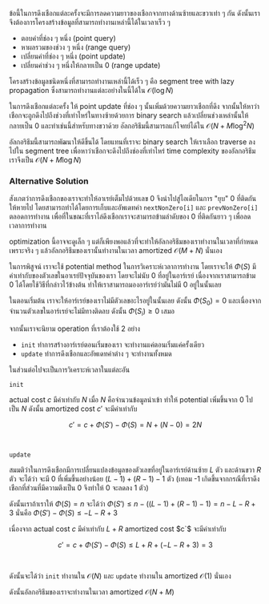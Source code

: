 ข้อนี้ในการดึงเชือกแต่ละครั้งจะมีการลดความยาวของเชือกจากทางด้านซ้ายและขวาเท่า ๆ กัน ดังนั้นเราจึงต้องการโครงสร้างข้อมูลที่สามารถทำงานเหล่านี้ได้ในเวลาเร็ว ๆ
- ตอบค่าที่ช่อง ๆ หนึ่ง (point query)
- หาผลรวมของช่วง ๆ หนึ่ง (range query)
- เปลี่ยนค่าที่ช่อง ๆ หนึ่ง (point update)
- เปลี่ยนค่าช่วง ๆ หนึ่งให้กลายเป็น 0 (range update)

โครงสร้างข้อมูลชนิดหนึ่งที่สามารถทำงานเหล่านี้ได้เร็ว ๆ คือ segment tree with lazy propagation ซึ่งสามารถทำงานแต่ละอย่างในนี้ได้ใน $\mathcal{O}(\log N)$ 

ในการดึงเชือกแต่ละครั้ง ให้ point update ที่ช่อง ๆ นั้นเพิ่มด้วยความยาวเชือกที่ดึง จากนั้นให้หาว่าเชือกจะถูกดึงไปถึงช่วงที่เท่าไหร่ในทางซ้ายด้วยการ binary search แล้วเปลี่ยนช่วงเหล่านั้นให้กลายเป็น 0 และทำเช่นนี้สำหรับทางขวาด้วย อัลกอริธึมนี้สามารถแก้โจทย์ได้ใน $\mathcal{O}(N+M\log^2N)$

อัลกอริธึมนี้สามารถพัฒนาให้ดีขึ้นได้ โดยแทนที่เราจะ binary search ให้เราเลือก traverse ลงไปใน segment tree เพื่อหาว่าเชือกจะดึงไปถึงช่องที่เท่าไหร่ time complexity ของอัลกอริธึมเราจึงเป็น $\mathcal{O}(N+M\log N)$

### Alternative Solution

สังเกตว่าการดึงเชือกของเราจะทำให้อาเรย์เต็มไปด้วยเลข 0 จึงนำไปสู่ไอเดียในการ "ยุบ" 0 ที่ติดกันให้หายไป โดยสามารถทำได้โดยการเก็บและอัพเดทค่า `nextNonZero[i]` และ `prevNonZero[i]` ตลอดการทำงาน เพื่อที่ในขณะที่เราไล่ดึงเชือกเราจะสามารถข้ามลำดับของ 0 ที่ติดกันยาว ๆ เพื่อลดเวลาการทำงาน

optimization นี้อาจจะดูเล็ก ๆ แต่ก็เพียงพอแล้วที่จะทำให้อัลกอริธึมของเราทำงานในเวลาที่กำหนด เพราะจริง ๆ แล้วอัลกอริธึมของเรานั้นทำงานในเวลา amortized $\mathcal{O}(M+N)$ นั่นเอง 

ในการพิสูจน์ เราจะใช้ potential method ในการวิเคราะห์เวลาการทำงาน โดยเราจะให้ $\Phi(S)$ มีค่าเท่ากับของตัวเลขในอาเรย์ปัจจุบันของเรา โดยจะไม่นับ 0 ที่อยู่ในอาร์เรย์ เนื่องจากเราสามารถข้าม 0 ได้โดยใช้วิธีที่กล่าวไว้ข้างต้น ทำให้เราสามารถมองอาร์เรย์ว่ามันไม่มี 0 อยู่ในนั้นเลย

ในตอนเริ่มต้น เราจะให้อาร์เรย์ของเราไม่มีตัวเลขอะไรอยู่ในนั้นเลย ดังนั้น $\Phi(S_0) = 0$ และเนื่องจากจำนวนตัวเลขในอาร์เรย์จะไม่มีทางติดลบ ดังนั้น $\Phi(S_i) \geq 0$ เสมอ

จากนั้นเราจะนิยาม operation ที่เราต้องใช้ 2 อย่าง

- `init` ทำการสร้างอาร์เรย์ตอนเริ่มของเรา จะทำงานแค่ตอนเริ่มแค่ครั้งเดียว
- `update` ทำการดึงเชือกและอัพเดทค่าต่าง ๆ จะทำงานทั้งหมด

ในส่วนต่อไปจะเป็นการวิเคราะห์เวลาในแต่ละอัน

`init` 

actual cost $c$ มีค่าเท่ากับ $N$ เมื่อ $N$ คือจำนวนข้อมูลนำเข้า ทำให้ potential เพิ่มขึ้นจาก 0 ไปเป็น $N$ ดังนั้น amortized cost $c'$ จะมีค่าเท่ากับ

$$c' = c + \Phi(S')-\Phi(S) = N + (N-0) = 2N$$

<br />

`update` 

สมมติว่าในการดึงเชือกมีการเปลี่ยนแปลงข้อมูลของตัวเลขที่อยู่ในอาร์เรย์ด้านซ้าย $L$ ตัว และด้านขวา $R$ ตัว จะได้ว่า จะมี 0 ที่เพิ่มขึ้นอย่างน้อย $(L-1) + (R-1)-1$ ตัว (เทอม -1 เกิดขึ้นจากกรณีที่เราดึงเชือกที่ส่วนที่มีความตึงเป็น 0 จึงทำให้ 0 จะลดลง 1 ตัว)

ดังนั้นเราถ้าเราให้ $\Phi(S) = n$ จะได้ว่า $\Phi(S') \leq n-((L-1)+(R-1)-1) = n-L-R+3$ นั่นคือ  $\Phi(S')-\Phi(S) \leq -L-R+3$

เนื่องจาก actual cost $c$ มีค่าเท่ากับ $L+R$ amortized cost $c`$ จะมีค่าเท่ากับ

$$c' = c + \Phi(S')-\Phi(S) \leq L+R + (-L-R+3) = 3$$

<br />

ดังนั้นจะได้ว่า `init` ทำงานใน $\mathcal{O}(N)$ และ `update` ทำงานใน amortized $\mathcal{O}(1)$ นั่นเอง

ดังนั้นอัลกอริธึมของเราจะทำงานในเวลา amortized $\mathcal{O}(N+M)$ 
